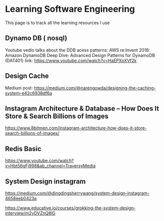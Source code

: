 # Learning Software Engineering
This page is to track all the learning resources I use

## Dynamo DB ( nosql)
Youtube vedio talks about the DDB acess patterns: AWS re:Invent 2018: Amazon DynamoDB Deep Dive: Advanced Design Patterns for DynamoDB (DAT401) link:
  https://www.youtube.com/watch?v=HaEPXoXVf2k 
## Design Cache 
Medium post: https://medium.com/@narengowda/designing-the-caching-system-e42c6938df6a
## Instagram Architecture & Database – How Does It Store & Search Billions of Images
https://www.8bitmen.com/instagram-architecture-how-does-it-store-search-billions-of-images/
## Redis Basic
https://www.youtube.com/watch?v=Hbt56gFj998&ab_channel=TraversyMedia
## System Design instagram
https://medium.com/@dingdingsherrywang/system-design-instagram-4658eeb0423a

https://www.educative.io/courses/grokking-the-system-design-interview/m2yDVZnQ8lG
